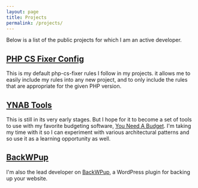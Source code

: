 ```yaml
---
layout: page
title: Projects
permalink: /projects/
---
```


Below is a list of the public projects for which I am an active developer.

## [PHP CS Fixer Config]

This is my default php-cs-fixer rules I follow in my projects.
it allows me to easily include my rules into any new project,
and to only include the rules that are appropriate for the given PHP version.

## [YNAB Tools]

This is still in its very early stages.
But I hope for it to become a set of tools to use with my favorite budgeting software, [You Need A Budget].
I'm taking my time with it so I can experiment with various architectural patterns and so use it as a learning opportunity as well.

## [BackWPup]

I'm also the lead developer on [BackWPup], a WordPress plugin for backing up your website.

[PHP CS Fixer Config]: https://github.com/devbanana/php-cs-fixer-config
[YNAB Tools]: https://github.com/devbanana/ynab-tools
[You Need A Budget]: https://ynab.com/referral/?ref=7Km03VXK8qM-mspC&utm_source=customer_referral
[BackWPup]: https://wordpress.org/plugins/backwpup/
